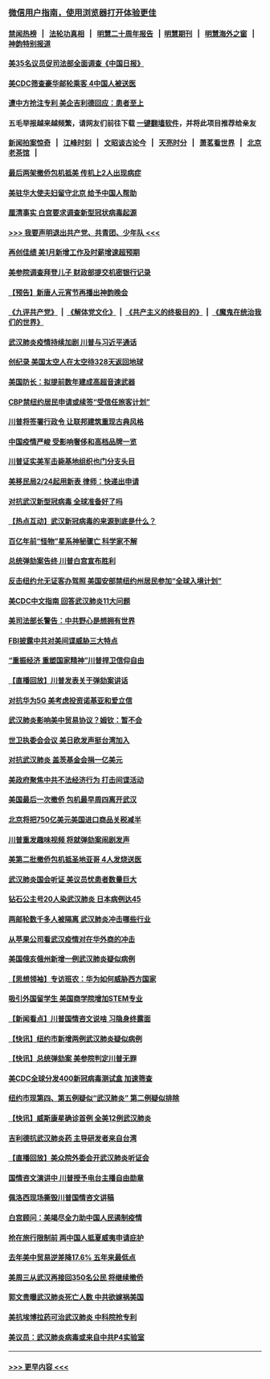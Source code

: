 ### [微信用户指南，使用浏览器打开体验更佳](https://github.com/gfw-breaker/banned-news1/blob/master/indexes/wechat-guide.md?t=0)
#### [禁闻热榜](热点新闻.md?t=0)  &nbsp;&nbsp;|&nbsp;&nbsp; [法轮功真相](https://github.com/gfw-breaker/truth/blob/master/README.md?t=0) &nbsp;&nbsp;|&nbsp;&nbsp; [明慧二十周年报告](https://github.com/gfw-breaker/mh-reports/blob/master/README.md?t=0) &nbsp;&nbsp;|&nbsp;&nbsp;[明慧期刊](https://github.com/gfw-breaker/mh-qikan) &nbsp;&nbsp;|&nbsp;&nbsp; [明慧海外之窗](https://github.com/gfw-breaker/mh-news/blob/master/README.md?t=0) &nbsp;&nbsp;|&nbsp;&nbsp; [神韵特别报道](https://github.com/gfw-breaker/mh-news/blob/master/shenyun.md?t=0)
#### [美35名议员促司法部全面调查《中国日报》](../pages/nsc412/n11852435.md?t=02080355) 
#### [美CDC筛查豪华邮轮乘客 4中国人被送医](../pages/nsc412/n11852085.md?t=02080355) 
#### [遭中方抢注专利 美企吉利德回应：患者至上](../pages/nsc412/n11852037.md?t=02080355) 
#### 五毛举报越来越频繁，请网友们前往下载 [一键翻墙软件](https://github.com/gfw-breaker/ssr-accounts)，并将此项目推荐给亲友
#### [新闻拍案惊奇](https://github.com/gfw-breaker/banned-news1/blob/master/pages/link4.md) &nbsp;&nbsp;|&nbsp;&nbsp; [江峰时刻](https://github.com/gfw-breaker/banned-news1/blob/master/pages/link4.md) &nbsp;&nbsp;|&nbsp;&nbsp; [文昭谈古论今](https://github.com/gfw-breaker/banned-news1/blob/master/pages/link4.md) &nbsp;&nbsp;|&nbsp;&nbsp; [天亮时分](https://github.com/gfw-breaker/banned-news1/blob/master/pages/link4.md) &nbsp;&nbsp;|&nbsp;&nbsp; [萧茗看世界](https://github.com/gfw-breaker/banned-news1/blob/master/pages/link4.md) &nbsp;&nbsp;|&nbsp;&nbsp; [北京老茶馆](https://github.com/gfw-breaker/banned-news1/blob/master/pages/link4.md) &nbsp;&nbsp;|&nbsp;&nbsp; 
#### [最后两架撤侨包机抵美 传机上2人出现病症](../pages/nsc412/n11852173.md?t=02080355) 
#### [美驻华大使夫妇留守北京 给予中国人帮助](../pages/nsc412/n11852165.md?t=02080355) 
#### [厘清事实 白宫要求调查新型冠状病毒起源](../pages/nsc412/n11852106.md?t=02080355) 
#### [>>> 我要声明退出共产党、共青团、少年队 <<<](https://github.com/begood0513/goodnews/blob/master/quit/letter.md) 
#### [再创佳绩 美1月新增工作及时薪增速超预期](../pages/nsc412/n11852174.md?t=02080355) 
#### [美参院调查拜登儿子 财政部提交机密银行记录](../pages/nsc412/n11851808.md?t=02080355) 
#### [【预告】新唐人元宵节再播出神韵晚会](../pages/nsc412/n11843192.md?t=02080355) 
#### [《九评共产党》](https://github.com/begood0513/9ping.md/blob/master/README.md) &nbsp;|&nbsp; [《解体党文化》](../../../../jtdwh.md/blob/master/README.md)  &nbsp;|&nbsp; [《共产主义的终极目的》](../../../../gczydzjmd.md/blob/master/README.md) &nbsp;|&nbsp; [《魔鬼在统治我们的世界》](../../../../mgztzwmdsj.md/blob/master/README.md) 
#### [武汉肺炎疫情持续加剧 川普与习近平通话](../pages/nsc412/n11851613.md?t=02080355) 
#### [创纪录 美国太空人在太空待328天返回地球](../pages/nsc412/n11851266.md?t=02080355) 
#### [美国防长：拟提前数年建成高超音速武器](../pages/nsc412/n11850959.md?t=02080355) 
#### [CBP禁纽约居民申请或续签“受信任旅客计划”](../pages/nsc412/n11850857.md?t=02080355) 
#### [川普将签署行政令 让联邦建筑重现古典风格](../pages/nsc412/n11850654.md?t=02080355) 
#### [中国疫情严峻 受影响奢侈和高档品牌一览](../pages/nsc412/n11850319.md?t=02080355) 
#### [川普证实美军击毙基地组织也门分支头目](../pages/nsc412/n11850383.md?t=02080355) 
#### [美移民局2/24起用新表 律师：快递出申请](../pages/nsc412/n11848220.md?t=02080355) 
#### [对抗武汉新型冠病毒 全球准备好了吗](../pages/nsc412/n11850142.md?t=02080355) 
#### [【热点互动】武汉新冠病毒的来源到底是什么？](../pages/nsc412/n11849749.md?t=02080355) 
#### [百亿年前“怪物”星系神秘骤亡 科学家不解](../pages/nsc412/n11849863.md?t=02080355) 
#### [总统弹劾案告终 川普白宫宣布胜利](../pages/nsc412/n11849985.md?t=02080355) 
#### [反击纽约允无证客办驾照  美国安部禁纽约州居民参加“全球入境计划”](../pages/nsc412/n11849828.md?t=02080355) 
#### [美CDC中文指南 回答武汉肺炎11大问题](../pages/nsc412/n11849703.md?t=02080355) 
#### [美司法部长警告：中共野心是想拥有世界](../pages/nsc412/n11849769.md?t=02080355) 
#### [FBI披露中共对美间谍威胁三大特点](../pages/nsc412/n11849700.md?t=02080355) 
#### [“重振经济 重塑国家精神”川普捍卫信仰自由](../pages/nsc412/n11849641.md?t=02080355) 
#### [【直播回放】川普发表关于弹劾案讲话](../pages/nsc412/n11849472.md?t=02080355) 
#### [对抗华为5G 美考虑投资诺基亚和爱立信](../pages/nsc412/n11849510.md?t=02080355) 
#### [武汉肺炎影响美中贸易协议？姆钦：暂不会](../pages/nsc412/n11849497.md?t=02080355) 
#### [世卫执委会会议 美日欧发声挺台湾加入](../pages/nsc412/n11849433.md?t=02080355) 
#### [对抗武汉肺炎 盖茨基金会捐一亿美元](../pages/nsc412/n11848953.md?t=02080355) 
#### [美政府聚焦中共不法经济行为 打击间谍活动](../pages/nsc412/n11849322.md?t=02080355) 
#### [美国最后一次撤侨 包机最早周四离开武汉](../pages/nsc412/n11849395.md?t=02080355) 
#### [北京将把750亿美元美国进口商品关税减半](../pages/nsc412/n11848896.md?t=02080355) 
#### [川普重发趣味视频 将就弹劾案闹剧发声](../pages/nsc412/n11848715.md?t=02080355) 
#### [美第二批撤侨包机抵圣地亚哥 4人发烧送医](../pages/nsc412/n11847923.md?t=02080355) 
#### [武汉肺炎国会听证 美议员忧患者数量巨大](../pages/nsc412/n11844851.md?t=02080355) 
#### [钻石公主号20人染武汉肺炎 日本病例达45](../pages/nsc412/n11847823.md?t=02080355) 
#### [两邮轮数千多人被隔离 武汉肺炎冲击哪些行业](../pages/nsc412/n11847456.md?t=02080355) 
#### [从苹果公司看武汉疫情对在华外商的冲击](../pages/nsc412/n11847586.md?t=02080355) 
#### [美国俄亥俄州新增一例武汉肺炎疑似病例](../pages/nsc412/n11847714.md?t=02080355) 
#### [【思想领袖】专访班农：华为如何威胁西方国家](../pages/nsc412/n11847306.md?t=02080355) 
#### [吸引外国留学生 美国商学院增加STEM专业](../pages/nsc412/n11847417.md?t=02080355) 
#### [【新闻看点】川普国情咨文说啥 习隐身终露面](../pages/nsc412/n11847016.md?t=02080355) 
#### [【快讯】纽约市新增两例武汉肺炎疑似病例](../pages/nsc412/n11847250.md?t=02080355) 
#### [【快讯】总统弹劾案 美参院判定川普无罪](../pages/nsc412/n11847316.md?t=02080355) 
#### [美CDC全球分发400新冠病毒测试盒 加速筛查](../pages/nsc412/n11847260.md?t=02080355) 
#### [纽约市现第四、第五例疑似“武汉肺炎”   第二例疑似排除](../pages/nsc412/n11847332.md?t=02080355) 
#### [【快讯】威斯康星确诊首例 全美12例武汉肺炎](../pages/nsc412/n11847162.md?t=02080355) 
#### [吉利德抗武汉肺炎药 主导研发者来自台湾](../pages/nsc412/n11847064.md?t=02080355) 
#### [【直播回放】美众院外委会开武汉肺炎听证会](../pages/nsc412/n11846727.md?t=02080355) 
#### [国情咨文演讲中 川普授予电台主播自由勋章](../pages/nsc412/n11846815.md?t=02080355) 
#### [佩洛西现场撕毁川普国情咨文讲稿](../pages/nsc412/n11846724.md?t=02080355) 
#### [白宫顾问：美竭尽全力助中国人民遏制疫情](../pages/nsc412/n11846756.md?t=02080355) 
#### [抢在旅行限制前 两中国人抵夏威夷申请庇护](../pages/nsc412/n11846866.md?t=02080355) 
#### [去年美中贸易逆差降17.6% 五年来最低点](../pages/nsc412/n11846755.md?t=02080355) 
#### [美周三从武汉再接回350名公民 将继续撤侨](../pages/nsc412/n11846705.md?t=02080355) 
#### [郭文贵曝武汉肺炎死亡人数 中共欲嫁祸美国](../pages/nsc412/n11846240.md?t=02080355) 
#### [美抗埃博拉药可治武汉肺炎 中科院抢专利](../pages/nsc412/n11846409.md?t=02080355) 
#### [美议员：武汉肺炎病毒或来自中共P4实验室](../pages/nsc412/n11846043.md?t=02080355) 

----
#### [ >>> 更早内容 <<< ](../indexes/nsc412-earlier.md)
